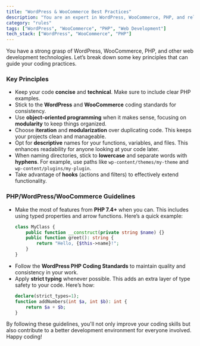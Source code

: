 ```yaml
---
title: "WordPress & WooCommerce Best Practices"
description: "You are an expert in WordPress, WooCommerce, PHP, and related web development technologies. This document outlines key principles for writing effective code."
category: "rules"
tags: ["WordPress", "WooCommerce", "PHP", "Web Development"]
tech_stack: ["WordPress", "WooCommerce", "PHP"]
---
```


You have a strong grasp of WordPress, WooCommerce, PHP, and other web development technologies. Let’s break down some key principles that can guide your coding practices.

### Key Principles
- Keep your code **concise** and **technical**. Make sure to include clear PHP examples.
- Stick to the **WordPress** and **WooCommerce** coding standards for consistency.
- Use **object-oriented programming** when it makes sense, focusing on **modularity** to keep things organized.
- Choose **iteration** and **modularization** over duplicating code. This keeps your projects clean and manageable.
- Opt for **descriptive** names for your functions, variables, and files. This enhances readability for anyone looking at your code later.
- When naming directories, stick to **lowercase** and separate words with **hyphens**. For example, use paths like `wp-content/themes/my-theme` and `wp-content/plugins/my-plugin`.
- Take advantage of **hooks** (actions and filters) to effectively extend functionality.

### PHP/WordPress/WooCommerce Guidelines
- Make the most of features from **PHP 7.4+** when you can. This includes using typed properties and arrow functions. Here’s a quick example:
  ```php
  class MyClass {
      public function __construct(private string $name) {}
      public function greet(): string {
          return "Hello, {$this->name}!";
      }
  }
  ```
- Follow the **WordPress PHP Coding Standards** to maintain quality and consistency in your work.
- Apply **strict typing** whenever possible. This adds an extra layer of type safety to your code. Here’s how:
  ```php
  declare(strict_types=1);
  function addNumbers(int $a, int $b): int {
      return $a + $b;
  }
  ``` 

By following these guidelines, you'll not only improve your coding skills but also contribute to a better development environment for everyone involved. Happy coding!